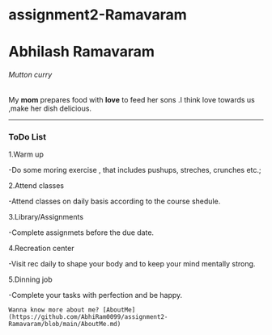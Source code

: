 # assignment2-Ramavaram

# Abhilash Ramavaram

###### Mutton curry

My **mom** prepares food with **love** to feed her sons .I think love towards us ,make her dish delicious.

---

### ToDo List

1.Warm up

-Do some moring exercise , that includes pushups, streches, crunches etc.;

2.Attend classes

-Attend classes on daily basis according to the course shedule.

3.Library/Assignments

-Complete assignmets before the due date.

4.Recreation center

-Visit rec daily to shape your body and to keep your mind mentally strong.

5.Dinning job

-Complete your tasks with perfection and be happy.


`Wanna know more about me? [AboutMe](https://github.com/AbhiRam0099/assignment2-Ramavaram/blob/main/AboutMe.md)`
